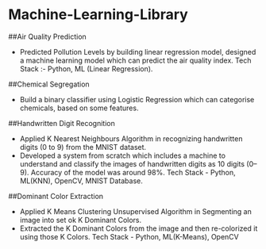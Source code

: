 # Machine-Learning-Library

##Air Quality Prediction
- Predicted Pollution Levels by building linear regression model, designed a machine learning model which can predict the air quality index. Tech Stack :- Python, ML (Linear Regression).

##Chemical Segregation
- Build a  binary classifier using Logistic Regression which can categorise chemicals, based on some features.

##Handwritten Digit Recognition 
- Applied K Nearest Neighbours Algorithm in recognizing handwritten digits (0 to 9) from the MNIST dataset. 
- Developed a system from scratch which includes a machine to understand and classify the images of handwritten digits as 10 digits (0–9). Accuracy of the model was around 98%. Tech Stack - Python, ML(KNN), OpenCV, MNIST Database.

##Dominant Color Extraction 
- Applied K Means Clustering Unsupervised Algorithm in Segmenting an image into set ok K Dominant Colors. 
- Extracted the K Dominant Colors from the image and then re-colorized it using those K Colors. Tech Stack - Python, ML(K-Means), OpenCV 
